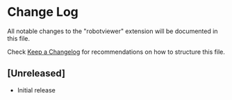 # Change Log

All notable changes to the "robotviewer" extension will be documented in this file.

Check [Keep a Changelog](http://keepachangelog.com/) for recommendations on how to structure this file.

## [Unreleased]

- Initial release